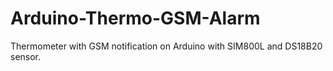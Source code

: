 # Arduino-Thermo-GSM-Alarm
Thermometer with GSM notification on Arduino with SIM800L and DS18B20 sensor.
